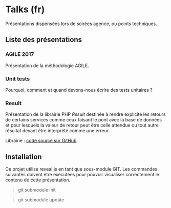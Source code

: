# Talks (fr)

Présentations dispensées lors de soirées agence, ou points techniques.

## Liste des présentations

### AGILE 2017

Présentation de la méthodologie AGILE.

### Unit tests

Pourquoi, comment et quand devons-nous écrire des tests unitaires ?

### Result

Présentation de la librairie PHP _Result_ destinée à rendre explicite les retours de certains services comme ceux faisant le pont avec la base de données et pour lesquels la valeur de retour peut être celle attendue ou tout autre résultat devant être interprété comme une erreur.

Librairie : [code source sur GitHub](https://github.com/monsieurluge/result).

## Installation

Ce projet utilise reveal.js en tant que sous-module GIT. Les commandes suivantes doivent être exécutées pour pouvoir visualiser correctement le contenu de cette présentation.

> git submodule init

> git submodule update
